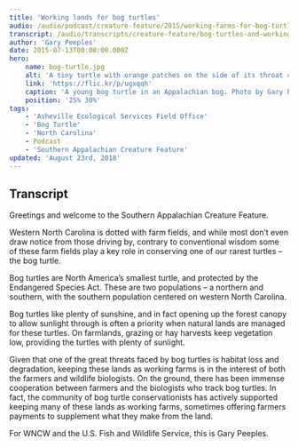```yaml
---
title: 'Working lands for bog turtles'
audio: /audio/podcast/creature-feature/2015/working-farms-for-bog-turtles.mp3
transcript: /audio/transcripts/creature-feature/bog-turtles-and-working-lands.pdf
author: 'Gary Peeples'
date: 2015-07-13T00:00:00.000Z
hero:
    name: bog-turtle.jpg
    alt: 'A tiny turtle with orange patches on the side of its throat crawls through the grass'
    link: 'https://flic.kr/p/ugxqqh'
    caption: 'A young bog turtle in an Appalachian bog. Photo by Gary Peeples, USFWS.'
    position: '25% 30%'
tags:
    - 'Asheville Ecological Services Field Office'
    - 'Bog Turtle'
    - 'North Carolina'
    - Podcast
    - 'Southern Appalachian Creature Feature'
updated: 'August 23rd, 2018'
---
```


## Transcript

Greetings and welcome to the Southern Appalachian Creature Feature.

Western North Carolina is dotted with farm fields, and while most don’t even draw notice from those driving by, contrary to conventional wisdom some of these farm fields play a key role in conserving one of our rarest turtles – the bog turtle.

Bog turtles are North America’s smallest turtle, and protected by the Endangered Species Act. These are two populations – a northern and southern, with the southern population centered on western North Carolina.

Bog turtles like plenty of sunshine, and in fact opening up the forest canopy to allow sunlight through is often a priority when natural lands are managed for these turtles. On farmlands, grazing or hay harvests keep vegetation low, providing the turtles with plenty of sunlight.

Given that one of the great threats faced by bog turtles is habitat loss and degradation, keeping these lands as working farms is in the interest of both the farmers and wildlife biologists. On the ground, there has been immense cooperation between farmers and the biologists who track bog turtles. In fact, the community of bog turtle conservationists has actively supported keeping many of these lands as working farms, sometimes offering farmers payments to supplement what they make from the land.

For WNCW and the U.S. Fish and Wildlife Service, this is Gary Peeples.